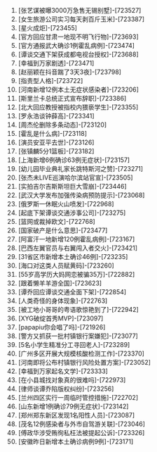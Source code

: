 
1. [张艺谋被曝3000万急售无锡别墅]-[723527]
1. [女生旅游公司实习每天剥百斤玉米]-[723387]
1. [星火成炬]-[723455]
1. [官方回应甘肃一地现不明飞行物]-[723693]
1. [官方通报武大确诊1例霍乱病例]-[723474]
1. [谭谈交通下架获成都电视台授权]-[723688]
1. [幸福到万家剧透]-[723471]
1. [赵丽颖在抖音踹了3天3夜]-[723798]
1. [指责型人格]-[723722]
1. [河南新增12例本土无症状感染者]-[723206]
1. [斯里兰卡总统正式宣布辞职]-[723386]
1. [北大回应教授被指校内猥亵学生]-[723355]
1. [罗永浩谈钟薛高]-[723341]
1. [周杰伦删除多条动态]-[723120]
1. [霍乱是什么病]-[723118]
1. [演员安亚平去世]-[723126]
1. [张镇麟5分1篮板]-[723182]
1. [上海新增6例确诊63例无症状]-[723157]
1. [幼儿园毕业典礼家长跳特斯河之赞]-[723271]
1. [张杰未LIVE巡演哈尔滨站官宣]-[723505]
1. [实拍吉尔吉斯斯坦巨大雪崩]-[723446]
1. [武汉大学发布加强传染病预防提示]-[723068]
1. [俄罗斯一休眠火山喷发]-[722968]
1. [起底下架谭谈交通涉事公司]-[723275]
1. [篮网或裁掉欧文]-[722768]
1. [国家破产是什么意思]-[723477]
1. [阿富汗一地新增120例霍乱病例]-[723167]
1. [巴西左翼官员与右翼闯入者交火]-[723421]
1. [31省区市新增本土确诊46例]-[723235]
1. [海口对这类人员赋黄码]-[723260]
1. [55岁高学历大妈网恋被骗35万]-[722882]
1. [跟着懒羊羊游全国]-[723623]
1. [谭乔回应谭谈交通全面下架]-[722854]
1. [人类奇怪的身体现象]-[722763]
1. [被工地小哥哥的粤语歌惊艳到了]-[722942]
1. [XYG破绽首秀MVP]-[723097]
1. [papapiu你会唱了吗]-[721926]
1. [警方又抓获一批村镇银行案嫌犯]-[723077]
1. [5名小学生精准分工寻回老人]-[723289]
1. [广州多区开展大规模核酸检测工作]-[723370]
1. [河南即将公布村镇银行风险处置方案]-[723052]
1. [幸福到万家起名文学]-[723333]
1. [在小县城找对象真的很难吗]-[722973]
1. [律师谈谭乔陷版权纠纷]-[723256]
1. [兰州四区实行一周临时管控措施]-[722702]
1. [山东新增1例确诊79例无症状]-[723142]
1. [郑州郑东新区发现1名阳性人员]-[723087]
1. [茂名12例感染者与外市自驾游关联]-[723046]
1. [傅政华涉受贿徇私枉法被提起公诉]-[723326]
1. [安徽昨日新增本土确诊病例9例]-[723171]